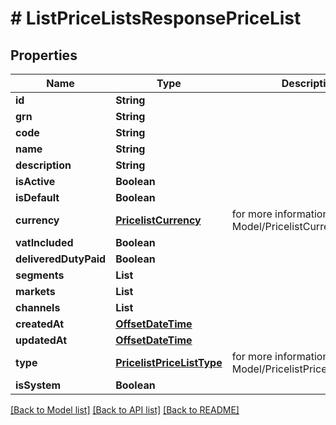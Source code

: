 # # ListPriceListsResponsePriceList


## Properties 


Name | Type | Description | Notes
------------ | ------------- | ------------- | -------------
**id**| **String** |   | [optional]
**grn**| **String** |   | [optional]
**code**| **String** |   | [optional]
**name**| **String** |   | [optional]
**description**| **String** |   | [optional]
**isActive**| **Boolean** |   | [optional]
**isDefault**| **Boolean** |   | [optional]
**currency**| [**PricelistCurrency**](PricelistCurrency.md) |  for more information please, see Model/PricelistCurrency.php  | [optional] [default to PricelistCurrency.XXX]
**vatIncluded**| **Boolean** |   | [optional]
**deliveredDutyPaid**| **Boolean** |   | [optional]
**segments**| **List<String>** |   | [optional]
**markets**| **List<String>** |   | [optional]
**channels**| **List<String>** |   | [optional]
**createdAt**| [**OffsetDateTime**](OffsetDateTime.md) |   | [optional]
**updatedAt**| [**OffsetDateTime**](OffsetDateTime.md) |   | [optional]
**type**| [**PricelistPriceListType**](PricelistPriceListType.md) |  for more information please, see Model/PricelistPriceListType.php  | [optional] [default to PricelistPriceListType.UNKNOWN]
**isSystem**| **Boolean** |   | [optional]


[[Back to Model list]](../../README.md#models) [[Back to API list]](../../README.md#endpoints) [[Back to README]](../../README.md)

